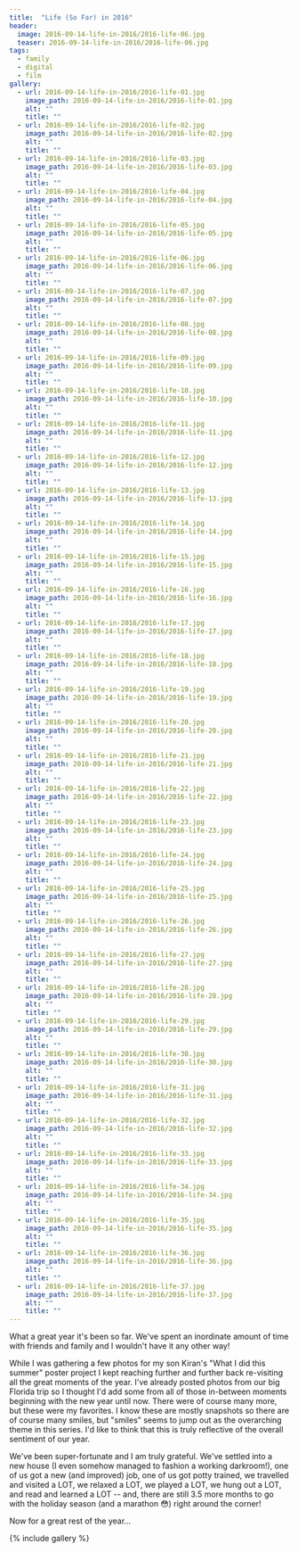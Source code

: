 ```yaml
---
title:  "Life (So Far) in 2016"
header:
  image: 2016-09-14-life-in-2016/2016-life-06.jpg
  teaser: 2016-09-14-life-in-2016/2016-life-06.jpg
tags: 
  - family
  - digital
  - film
gallery:
  - url: 2016-09-14-life-in-2016/2016-life-01.jpg
    image_path: 2016-09-14-life-in-2016/2016-life-01.jpg
    alt: ""
    title: ""
  - url: 2016-09-14-life-in-2016/2016-life-02.jpg
    image_path: 2016-09-14-life-in-2016/2016-life-02.jpg
    alt: ""
    title: ""
  - url: 2016-09-14-life-in-2016/2016-life-03.jpg
    image_path: 2016-09-14-life-in-2016/2016-life-03.jpg
    alt: ""
    title: ""
  - url: 2016-09-14-life-in-2016/2016-life-04.jpg
    image_path: 2016-09-14-life-in-2016/2016-life-04.jpg
    alt: ""
    title: ""
  - url: 2016-09-14-life-in-2016/2016-life-05.jpg
    image_path: 2016-09-14-life-in-2016/2016-life-05.jpg
    alt: ""
    title: ""
  - url: 2016-09-14-life-in-2016/2016-life-06.jpg
    image_path: 2016-09-14-life-in-2016/2016-life-06.jpg
    alt: ""
    title: ""
  - url: 2016-09-14-life-in-2016/2016-life-07.jpg
    image_path: 2016-09-14-life-in-2016/2016-life-07.jpg
    alt: ""
    title: ""
  - url: 2016-09-14-life-in-2016/2016-life-08.jpg
    image_path: 2016-09-14-life-in-2016/2016-life-08.jpg
    alt: ""
    title: ""
  - url: 2016-09-14-life-in-2016/2016-life-09.jpg
    image_path: 2016-09-14-life-in-2016/2016-life-09.jpg
    alt: ""
    title: ""
  - url: 2016-09-14-life-in-2016/2016-life-10.jpg
    image_path: 2016-09-14-life-in-2016/2016-life-10.jpg
    alt: ""
    title: ""
  - url: 2016-09-14-life-in-2016/2016-life-11.jpg
    image_path: 2016-09-14-life-in-2016/2016-life-11.jpg
    alt: ""
    title: ""
  - url: 2016-09-14-life-in-2016/2016-life-12.jpg
    image_path: 2016-09-14-life-in-2016/2016-life-12.jpg
    alt: ""
    title: ""
  - url: 2016-09-14-life-in-2016/2016-life-13.jpg
    image_path: 2016-09-14-life-in-2016/2016-life-13.jpg
    alt: ""
    title: ""
  - url: 2016-09-14-life-in-2016/2016-life-14.jpg
    image_path: 2016-09-14-life-in-2016/2016-life-14.jpg
    alt: ""
    title: ""
  - url: 2016-09-14-life-in-2016/2016-life-15.jpg
    image_path: 2016-09-14-life-in-2016/2016-life-15.jpg
    alt: ""
    title: ""
  - url: 2016-09-14-life-in-2016/2016-life-16.jpg
    image_path: 2016-09-14-life-in-2016/2016-life-16.jpg
    alt: ""
    title: ""
  - url: 2016-09-14-life-in-2016/2016-life-17.jpg
    image_path: 2016-09-14-life-in-2016/2016-life-17.jpg
    alt: ""
    title: ""
  - url: 2016-09-14-life-in-2016/2016-life-18.jpg
    image_path: 2016-09-14-life-in-2016/2016-life-18.jpg
    alt: ""
    title: ""
  - url: 2016-09-14-life-in-2016/2016-life-19.jpg
    image_path: 2016-09-14-life-in-2016/2016-life-19.jpg
    alt: ""
    title: ""
  - url: 2016-09-14-life-in-2016/2016-life-20.jpg
    image_path: 2016-09-14-life-in-2016/2016-life-20.jpg
    alt: ""
    title: ""
  - url: 2016-09-14-life-in-2016/2016-life-21.jpg
    image_path: 2016-09-14-life-in-2016/2016-life-21.jpg
    alt: ""
    title: ""
  - url: 2016-09-14-life-in-2016/2016-life-22.jpg
    image_path: 2016-09-14-life-in-2016/2016-life-22.jpg
    alt: ""
    title: ""
  - url: 2016-09-14-life-in-2016/2016-life-23.jpg
    image_path: 2016-09-14-life-in-2016/2016-life-23.jpg
    alt: ""
    title: ""
  - url: 2016-09-14-life-in-2016/2016-life-24.jpg
    image_path: 2016-09-14-life-in-2016/2016-life-24.jpg
    alt: ""
    title: ""
  - url: 2016-09-14-life-in-2016/2016-life-25.jpg
    image_path: 2016-09-14-life-in-2016/2016-life-25.jpg
    alt: ""
    title: ""
  - url: 2016-09-14-life-in-2016/2016-life-26.jpg
    image_path: 2016-09-14-life-in-2016/2016-life-26.jpg
    alt: ""
    title: ""
  - url: 2016-09-14-life-in-2016/2016-life-27.jpg
    image_path: 2016-09-14-life-in-2016/2016-life-27.jpg
    alt: ""
    title: ""
  - url: 2016-09-14-life-in-2016/2016-life-28.jpg
    image_path: 2016-09-14-life-in-2016/2016-life-28.jpg
    alt: ""
    title: ""
  - url: 2016-09-14-life-in-2016/2016-life-29.jpg
    image_path: 2016-09-14-life-in-2016/2016-life-29.jpg
    alt: ""
    title: ""
  - url: 2016-09-14-life-in-2016/2016-life-30.jpg
    image_path: 2016-09-14-life-in-2016/2016-life-30.jpg
    alt: ""
    title: ""
  - url: 2016-09-14-life-in-2016/2016-life-31.jpg
    image_path: 2016-09-14-life-in-2016/2016-life-31.jpg
    alt: ""
    title: ""
  - url: 2016-09-14-life-in-2016/2016-life-32.jpg
    image_path: 2016-09-14-life-in-2016/2016-life-32.jpg
    alt: ""
    title: ""
  - url: 2016-09-14-life-in-2016/2016-life-33.jpg
    image_path: 2016-09-14-life-in-2016/2016-life-33.jpg
    alt: ""
    title: ""
  - url: 2016-09-14-life-in-2016/2016-life-34.jpg
    image_path: 2016-09-14-life-in-2016/2016-life-34.jpg
    alt: ""
    title: ""
  - url: 2016-09-14-life-in-2016/2016-life-35.jpg
    image_path: 2016-09-14-life-in-2016/2016-life-35.jpg
    alt: ""
    title: ""
  - url: 2016-09-14-life-in-2016/2016-life-36.jpg
    image_path: 2016-09-14-life-in-2016/2016-life-36.jpg
    alt: ""
    title: ""
  - url: 2016-09-14-life-in-2016/2016-life-37.jpg
    image_path: 2016-09-14-life-in-2016/2016-life-37.jpg
    alt: ""
    title: ""
---
```



What a great year it's been so far. We've spent an inordinate amount of time with friends and family and I wouldn't have it any other way!

While I was gathering a few photos for my son Kiran's "What I did this summer" poster project I kept reaching further and further back re-visiting all the great moments of the year. I've already posted photos from our big Florida trip so I thought I'd add some from all of those in-between moments beginning with the new year until now. There were of course many more, but these were my favorites. I know these are mostly snapshots so there are of course many smiles, but "smiles" seems to jump out as the overarching theme in this series. I'd like to think that this is truly reflective of the overall sentiment of our year.

We've been super-fortunate and I am truly grateful. We've settled into a new house (I even somehow managed to fashion a working darkroom!), one of us got a new (and improved) job, one of us got potty trained, we travelled and visited a LOT, we relaxed a LOT, we played a LOT, we hung out a LOT, and read and learned a LOT -- and, there are still 3.5 more months to go with the holiday season (and a marathon :flushed:) right around the corner!

Now for a great rest of the year...

{% include gallery %}
